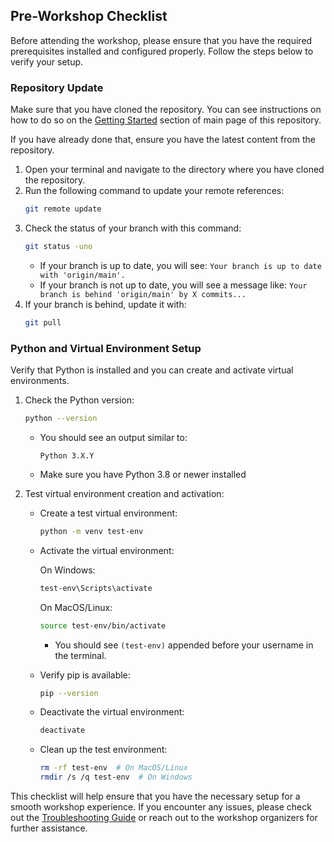## Pre-Workshop Checklist

Before attending the workshop, please ensure that you have the required prerequisites installed and configured properly. Follow the steps below to verify your setup.

### Repository Update

Make sure that you have cloned the repository. You can see instructions on how to do so on the [Getting Started](../README.md#getting-started) section of main page of this repository.

If you have already done that, ensure you have the latest content from the repository.

1. Open your terminal and navigate to the directory where you have cloned the repository.
2. Run the following command to update your remote references:
    ```bash
    git remote update
    ```
3. Check the status of your branch with this command:
    ```bash
    git status -uno
    ```
    - If your branch is up to date, you will see:  ```Your branch is up to date with 'origin/main'.```
    - If your branch is not up to date, you will see a message like: ```Your branch is behind 'origin/main' by X commits...```
4. If your branch is behind, update it with:
    ```bash
    git pull
    ```

### Python and Virtual Environment Setup

Verify that Python is installed and you can create and activate virtual environments.

1. Check the Python version:
    ```bash
    python --version
    ```
    - You should see an output similar to:
        ```
        Python 3.X.Y
        ```
    - Make sure you have Python 3.8 or newer installed

2. Test virtual environment creation and activation:
    - Create a test virtual environment:
        ```bash
        python -m venv test-env
        ```
    - Activate the virtual environment:
        
        On Windows:
        ```bash
        test-env\Scripts\activate
        ```
        
        On MacOS/Linux:
        ```bash
        source test-env/bin/activate
        ```
        - You should see `(test-env)` appended before your username in the terminal.
    
    - Verify pip is available:
        ```bash
        pip --version
        ```
    
    - Deactivate the virtual environment:
        ```bash
        deactivate
        ```
    
    - Clean up the test environment:
        ```bash
        rm -rf test-env  # On MacOS/Linux
        rmdir /s /q test-env  # On Windows
        ```

This checklist will help ensure that you have the necessary setup for a smooth workshop experience. If you encounter any issues, please check out the [Troubleshooting Guide](../03-troubleshooting-guides/README.md) or reach out to the workshop organizers for further assistance.